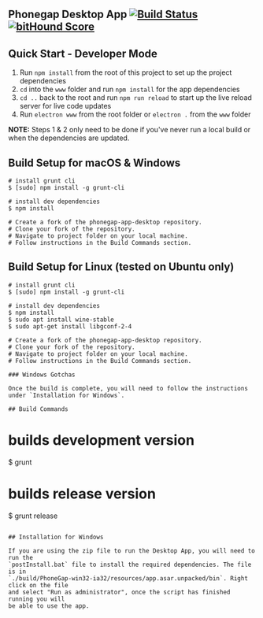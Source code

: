 ## Phonegap Desktop App [![Build Status](https://travis-ci.org/phonegap/phonegap-app-desktop.svg?branch=master)](https://travis-ci.org/phonegap/phonegap-app-desktop) [![bitHound Score](https://www.bithound.io/github/phonegap/phonegap-app-desktop/badges/score.svg)](https://www.bithound.io/github/phonegap/phonegap-app-desktop)

## Quick Start - Developer Mode

1. Run `npm install` from the root of this project to set up the project dependencies
2. `cd` into the `www` folder and run `npm install` for the app dependencies
3. `cd ..` back to the root and run `npm run reload` to start up the live reload server for live code updates
4. Run `electron www` from the root folder  or `electron .` from the `www` folder

**NOTE:** Steps 1 & 2 only need to be done if you've never run a local build or when the dependencies are updated.

## Build Setup for macOS & Windows

```
# install grunt cli
$ [sudo] npm install -g grunt-cli

# install dev dependencies
$ npm install

# Create a fork of the phonegap-app-desktop repository.
# Clone your fork of the repository.
# Navigate to project folder on your local machine.
# Follow instructions in the Build Commands section.
```

## Build Setup for Linux (tested on Ubuntu only)

```
# install grunt cli
$ [sudo] npm install -g grunt-cli

# install dev dependencies
$ npm install
$ sudo apt install wine-stable
$ sudo apt-get install libgconf-2-4

# Create a fork of the phonegap-app-desktop repository.
# Clone your fork of the repository.
# Navigate to project folder on your local machine.
# Follow instructions in the Build Commands section.

### Windows Gotchas

Once the build is complete, you will need to follow the instructions under `Installation for Windows`.

## Build Commands

```
# builds development version
$ grunt

# builds release version
$ grunt release
```

## Installation for Windows

If you are using the zip file to run the Desktop App, you will need to run the
`postInstall.bat` file to install the required dependencies. The file is in
`./build/PhoneGap-win32-ia32/resources/app.asar.unpacked/bin`. Right click on the file
and select "Run as administrator", once the script has finished running you will
be able to use the app.
